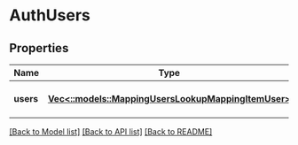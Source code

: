 # AuthUsers

## Properties
Name | Type | Description | Notes
------------ | ------------- | ------------- | -------------
**users** | [**Vec<::models::MappingUsersLookupMappingItemUser>**](MappingUsersLookupMappingItemUser.md) |  | [optional] [default to null]

[[Back to Model list]](../README.md#documentation-for-models) [[Back to API list]](../README.md#documentation-for-api-endpoints) [[Back to README]](../README.md)


